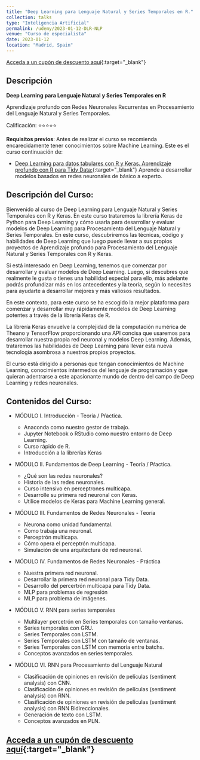 ```yaml
---
title: "Deep Learning para Lenguaje Natural y Series Temporales en R."
collection: talks
type: "Inteligencia Artificial"
permalink: /udemy/2023-01-12-DLR-NLP
venue: "Curso de especialista"
date: 2023-01-12
location: "Madrid, Spain"
---
```


[Acceda a un cupón de descuento aquí](https://www.udemy.com/course/deep-learning-con-r-y-keras/?couponCode=ABR-BEST){:target="_blank"}

## Descripción

<b>Deep Learning para Lenguaje Natural y Series Temporales en R</b>

Aprendizaje profundo con Redes Neuronales Recurrentes en Procesamiento del Lenguaje Natural y Series Temporales.

Calificación: ⭐⭐⭐⭐⭐

<b>Requisitos previos</b>: Antes de realizar el curso se recomienda encarecidamente tener conocimientos sobre Machine Learning. Este es el curso continuación de:
- [Deep Learning para datos tabulares con R y Keras. Aprendizaje profundo con R para Tidy Data:](https://www.udemy.com/course/deep-learning-r/?couponCode=ABR-BEST){:target="_blank"} Aprende a desarrollar modelos basados en redes neuronales de básico a experto.

## Descripción del Curso:

Bienvenido al curso de Deep Learning para Lenguaje Natural y Series Temporales con R y Keras. En este curso trataremos la librería Keras de Python para Deep Learning y cómo usarla para desarrollar y evaluar modelos de Deep Learning para Procesamiento del Lenguaje Natural y Series Temporales. En este curso, descubriremos las técnicas, código y habilidades de Deep Learning que luego puede llevar a sus propios proyectos de Aprendizaje profundo para Procesamiento del Lenguaje Natural y Series Temporales con R y Keras.

Si está interesado en Deep Learning, tenemos que comenzar por desarrollar y evaluar modelos de Deep Learning. Luego, si descubres que realmente le gusta o tienes una habilidad especial para ello, más adelante podrás profundizar más en los antecedentes y la teoría, según lo necesites para ayudarte a desarrollar mejores y más valiosos resultados.

En este contexto, para este curso se ha escogido la mejor plataforma para comenzar y desarrollar muy rápidamente modelos de Deep Learning potentes a través de la librería Keras de R.

La librería Keras envuelve la complejidad de la computación numérica de Theano y TensorFlow proporcionando una API concisa que usaremos para desarrollar nuestra propia red neuronal y modelos Deep Learning. Además, trataremos las habilidades de Deep Learning para llevar esta nueva tecnología asombrosa a nuestros propios proyectos.

El curso  está dirigido a personas que tengan conocimientos de Machine Learning, conocimientos intermedios del lenguaje de programación y que quieran adentrarse a este apasionante mundo de dentro del campo de Deep Learning y redes neuronales.

## Contenidos del Curso:

- MÓDULO I. Introducción - Teoría / Pŕactica.
    - Anaconda como nuestro gestor de trabajo.
    - Jupyter Notebook o RStudio como nuestro entorno de Deep Learning.
    - Curso rápido de R.
    - Introducción a la librerías Keras

- MÓDULO II. Fundamentos de Deep Learning - Teoría / Pŕactica.
    - ¿Qué son las redes neuronales?
    - Historia de las redes neuronales.
    - Curso intensivo en perceptrones multicapa.
    - Desarrolle su primera red neuronal con Keras.
    - Utilice modelos de Keras  para Machine Learning general.

- MÓDULO III. Fundamentos de Redes Neuronales - Teoría
    - Neurona como unidad fundamental.
    - Como trabaja una neuronal.
    - Perceptrón multicapa.
    - Cómo opera el perceptrón multicapa.
    - Simulación de una arquitectura de red neuronal.

- MÓDULO IV. Fundamentos de Redes Neuronales - Práctica
    - Nuestra primera red neuronal.
    - Desarrollar la primera red neuronal para Tidy Data.
    - Desarrollo del percertrón multicapa para Tidy Data.
    - MLP para problemas de regresión
    - MLP para problema de imágenes.

- MÓDULO V. RNN para series temporales
    - Multilayer percetrón en Series temporales con tamaño ventanas.
    - Series temporales con GRU.
    - Series Temporales con LSTM.
    - Series Temporales con LSTM con tamaño de ventanas.
    - Series Temporales con LSTM con memoria entre batchs.
    - Conceptos avanzados en series temporales.

- MÓDULO VI. RNN para Procesamiento del Lenguaje Natural
    - Clasificación de opiniones en revisión de películas (sentiment analysis) con CNN.
    - Clasificación de opiniones en revisión de películas (sentiment analysis) con RNN.
    - Clasificación de opiniones en revisión de películas (sentiment analysis) con RNN Bidireccionales.
    - Generación de texto con LSTM.
    - Conceptos avanzados en PLN.

## [Acceda a un cupón de descuento aquí](https://www.udemy.com/course/deep-learning-con-r-y-keras/?couponCode=ABR-BEST){:target="_blank"}

